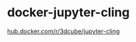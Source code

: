 # docker-jupyter-cling

[hub.docker.com/r/3dcube/jupyter-cling](https://hub.docker.com/r/3dcube/jupyter-cling)
